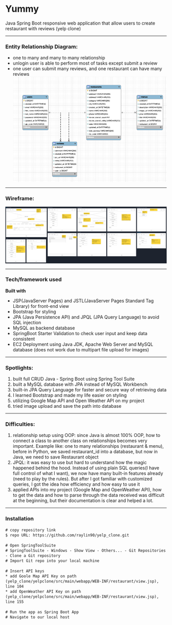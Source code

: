 # Yummy
Java Spring Boot responsive web application that allow users to create restaurant with reviews (yelp clone)

------------------
### Entity Relationship Diagram:
* one to many and many to many relationship
* unlogin user is able to perform most of tasks except submit a review
* one user can submit many reviews, and one restaurant can have many reviews
![ERD](/yelpclone/src/main/webapp/images/ERD.png)

------------------
### Wireframe:
![wireframe](/yelpclone/src/main/webapp/images/yelp_clone_wireframe.png)

------------------
### Tech/framework used
__Built with__
- JSP(JavaServer Pages) and JSTL(JavaServer Pages Standard Tag Library) for front-end view
- Bootstrap for styling
- JPA (Java Persistence API) and JPQL (JPA Query Language) to avoid SQL injection
- MySQL as backend database
- SpringBoot Starter Validation to check user input and keep data consistent
- EC2 Deployment using Java JDK, Apache Web Server and MySQL database (does not work due to multipart file upload for images)

------------------
### Spotlights:
1. built full CRUD Java - Spring Boot using Spring Tool Suite
2. built a MySQL database with JPA instead of MySQL Workbench
3. built-in JPA Query Language for faster and secure way of retrieving data
4. I learned Bootstrap and made my life easier on styling
5. utilizing Google Map API and Open Weather API on my project
6. tried image upload and save the path into database

------------------
### Difficulties:
1. relationship setup using OOP: since Java is almost 100% OOP, how to connect a class to another class on relationships becomes very important. Example like: one to many relationships (restaurant & menu), before in Python, we saved restaurant_id into a database, but now in Java, we need to save Restaurant object
2. JPQL: it was easy to use but hard to understand how the magic happened behind the hood. Instead of using plain SQL queries(I have full control of what I want), we now have many built-in features already (need to play by the rules). But after I got familiar with customized queries, I got the idea how efficiency and how easy to use it
3. applied APIs into my project (Google Map and OpenWeather API), how to get the data and how to parse through the data received was difficult at the beginning, but their documentation is clear and helped a lot.

------------------
### Installation
```
# copy repository link
$ repo URL: https://github.com/raylin90/yelp_clone.git

# Open SpringToolSuite
# SpringToolSuite - Windows - Show View - Others... - Git Repositories - Clone a Git repository
# Import Git repo into your local machine

# Insert API keys
* add Goole Map API Key on path (yelp_clone/yelpclone/src/main/webapp/WEB-INF/restaurant/view.jsp), line 104
* add OpenWeather API Key on path (yelp_clone/yelpclone/src/main/webapp/WEB-INF/restaurant/view.jsp), line 155

# Run the app as Spring Boot App
# Navigate to our local host
```

